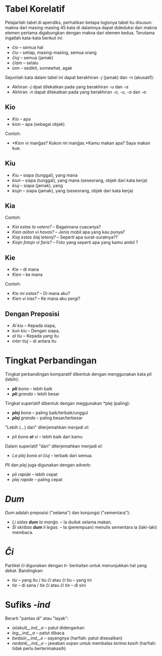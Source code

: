 # Tabel Korelatif

Pelajarilah tabel di apendiks, perhatikan betapa logisnya tabel itu disusun: makna dari masing-masing 45 kata di dalamnya dapat dideduksi dari makna elemen pertama digabungkan dengan makna dari elemen kedua. Terutama ingatlah kata-kata berikut ini:

- *ĉio*  – semua hal
- *ĉiu*  – setiap, masing-masing, semua orang
- *ĉiuj*  – semua (jamak)
- *ĉiam* – selalu
- *iom* – sedikit, somewhat, agak

Sejumlah kata dalam tabel ini dapat berakhiran *-j* (jamak) dan *-n* (akusatif):

- Akhiran *-j* dpat dilekatkan pada yang berakhiran *-u* dan *-a*
- Akhiran *-n* dapat dilekatkan pada yang berakhiran *-o*, *-u*, *-a* dan *-e*:

## Kio 

- *Kio* – apa
- *kion* – apa (sebagai objek)

Contoh: 

- *Kion vi manĝas? Kukon mi manĝas.*Kamu makan apa? Saya makan kue.

## Kiu
- *Kiu* – siapa (tunggal), yang mana
- *kiun* – siapa (tunggal), yang mana (seseorang, objek dari kata kerja)
- *kiuj* – siapa (jamak), yang
- *kiujn* – siapa (jamak), yang (seseorang, objek dari kata kerja)

## Kia

Contoh:

- *Kia estas la vetero?* – Bagaimana cuacanya?
- *Kian aŭton vi havas?* – Jenis mobil apa yang kau punya?
- *Kiaj estas ŝiaj leteroj?* – Seperti apa surat-suratnya??
- *Kiajn fotojn vi faris?* – Foto yang seperti apa yang kamu ambil ?

## Kie

- *Kie* – di mana
- *Kien* – ke mana

Contoh:

- *Kie mi estas?* – Di mana aku?
- *Kien vi iras?* – Ke mana aku pergi?

## Dengan Preposisi

- *Al kiu* – Kepada siapa, 
- *kun kiu* – Dengan siapa,
- *al tiu* – Kepada yang itu
- *inter tiuj* – di antara itu

# Tingkat Perbandingan

Tingkat perbandingan komparatif dibentuk dengan menggunakan kata *pli* (lebih):

- *__pli__ bona* – lebih baik
- *__pli__ granda* – lebih besar

Tingkat superlatif dibentuk dengan meggunakan *plej (paling):

- *__plej__ bona* – paling baik/terbaik/unggul
- *__plej__ granda* – paling besar/terbesar

"Lebih (...) dari" diterjemahkan menjadi *ol*:

- *pli bona __ol__ vi* – lebih baik dari kamu

Dalam superlatif "dari" diterjemahkan menjadi *el*: 

- *La plej bona el ĉiuj* – terbaik dari semua.

*Pli* dan *plej* juga digunakan dengan adverb:

- *pli rapide* – lebih cepat
- *plej rapide* – paling cepat

# *Dum* 

*Dum* adalah preposisi ("selama") dan konjungsi ("sementara"):

- *Li sidas __dum__ la manĝo.* – Ia duduk selama makan.
- *Ŝi skribas __dum__ li legas.* – Ia (perempuan) menulis sementara ia (laki-laki) membaca.

# *Ĉi*

Partikel *ĉi* digunakan dengan *ti*- berkaitan untuk menunjukkan hal yang dekat. Bandingkan:

- *tiu* – yang itu / *tiu ĉi* atau *ĉi tiu* – yang ini
- *tie* – di sana / *tie ĉi* atau *ĉi tie* – di sini

# Sufiks *-ind*

Berarti "pantas di" atau "layak":

- *aŭskult__ind__a* – patut didengarkan
- *leg__ind__a* – patut dibaca
- *bedaŭr__ind__e* – sayangnya (harfiah: patut disesalkan)
- *nedank__ind__e* – jawaban sopan untuk membalas *terima kasih* (harfiah: tidak perlu berterimakasih)

 
